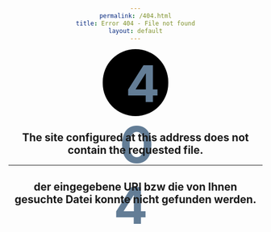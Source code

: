 ```yaml
---
permalink: /404.html
title: Error 404 - File not found
layout: default
---
```

<style> body { text-align: center; } #kuller { margin: auto; width: 125px; height: 125px; background-color: #000 !important; color: #637d96 !important; border-radius: 360px; text-align: center; vertical-align: middle; font-size: 100px; padding-top: 8px; padding-left: 5px; } </style> 

<h1 id="kuller" class="genericon genericon-404">&nbsp;404&nbsp;</h1>
<h2>The site configured at this address does not contain the requested file.</h2> 
<hr> 
<h2>der eingegebene URI bzw die von Ihnen gesuchte Datei konnte nicht gefunden werden.</h2>
